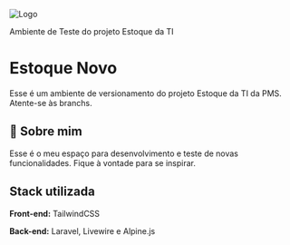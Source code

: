 <div class="bg-no-repeat bg-center h-8" style="background-image: url(https://github.com/jamessoncardozo/Estoque-Novo/blob/a27d9d044a8163af0d4c979bfb9630e769203c4f/githubbanner.png)"></div>

![Logo](https://github.com/jamessoncardozo/Estoque-Novo/blob/a27d9d044a8163af0d4c979bfb9630e769203c4f/githubbanner.png)

Ambiente de Teste do projeto Estoque da TI
# Estoque Novo

Esse é um ambiente de versionamento do projeto Estoque da TI da PMS.
Atente-se às branchs.


## 🚀 Sobre mim
Esse é o meu espaço para desenvolvimento e teste de novas funcionalidades. Fique à vontade para se inspirar.


## Stack utilizada

**Front-end:** TailwindCSS

**Back-end:** Laravel, Livewire e Alpine.js

